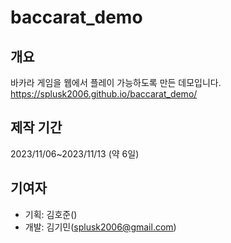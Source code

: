 # baccarat_demo
## 개요
바카라 게임을 웹에서 플레이 가능하도록 만든 데모입니다.
https://splusk2006.github.io/baccarat_demo/

## 제작 기간
2023/11/06~2023/11/13 (약 6일)

## 기여자
* 기획: 김호준()
* 개발: 김기민(splusk2006@gmail.com)
